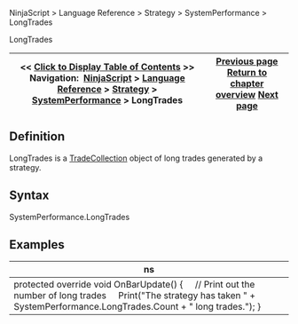 ﻿
NinjaScript > Language Reference > Strategy > SystemPerformance > LongTrades

LongTrades

| << [Click to Display Table of Contents](longtrades.md) >> **Navigation:**     [NinjaScript](ninjascript.md) > [Language Reference](language_reference_wip.md) > [Strategy](strategy.md) > [SystemPerformance](systemperformance.md) > LongTrades | [Previous page](alltrades.md) [Return to chapter overview](systemperformance.md) [Next page](realtimetrades.md) |
| --- | --- |
## Definition
LongTrades is a [TradeCollection](tradecollection.md) object of long trades generated by a strategy.
 
## Syntax
SystemPerformance.LongTrades
## 
## Examples

| ns |
| --- |
| protected override void OnBarUpdate() {      // Print out the number of long trades      Print("The strategy has taken " + SystemPerformance.LongTrades.Count + " long trades."); } |
